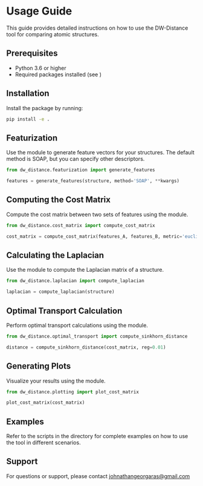 # Usage Guide

This guide provides detailed instructions on how to use the DW-Distance tool for comparing atomic structures.

## Prerequisites

- Python 3.6 or higher
- Required packages installed (see )

## Installation

Install the package by running:

```bash
pip install -e .
```

## Featurization

Use the  module to generate feature vectors for your structures. The default method is SOAP, but you can specify other descriptors.

```python
from dw_distance.featurization import generate_features

features = generate_features(structure, method='SOAP', **kwargs)
```

## Computing the Cost Matrix

Compute the cost matrix between two sets of features using the  module.

```python
from dw_distance.cost_matrix import compute_cost_matrix

cost_matrix = compute_cost_matrix(features_A, features_B, metric='euclidean', use_laplacian=True, laplacian=laplacian)
```

## Calculating the Laplacian

Use the  module to compute the Laplacian matrix of a structure.

```python
from dw_distance.laplacian import compute_laplacian

laplacian = compute_laplacian(structure)
```

## Optimal Transport Calculation

Perform optimal transport calculations using the  module.

```python
from dw_distance.optimal_transport import compute_sinkhorn_distance

distance = compute_sinkhorn_distance(cost_matrix, reg=0.01)
```

## Generating Plots

Visualize your results using the  module.

```python
from dw_distance.plotting import plot_cost_matrix

plot_cost_matrix(cost_matrix)
```

## Examples

Refer to the scripts in the  directory for complete examples on how to use the tool in different scenarios.

## Support

For questions or support, please contact johnathangeorgaras@gmail.com

